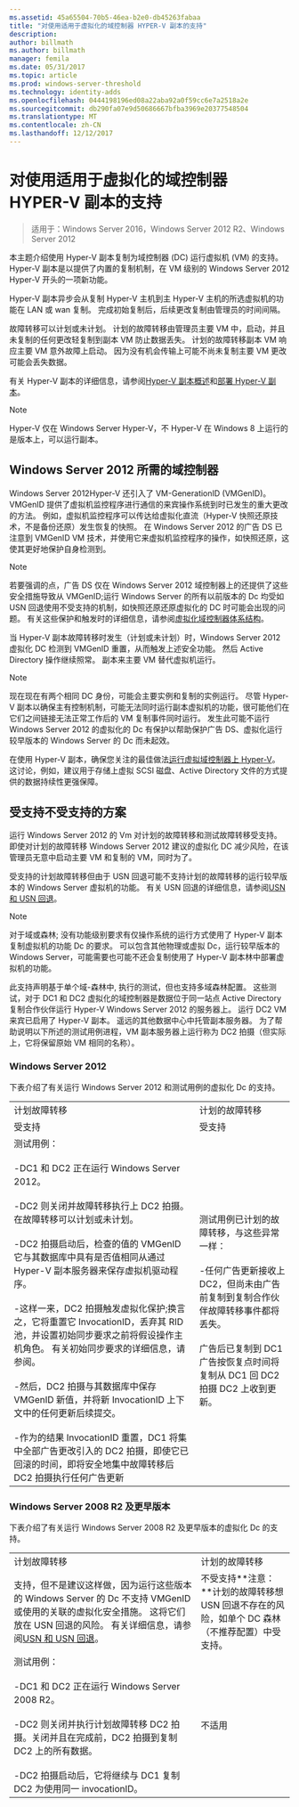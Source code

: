 ```yaml
---
ms.assetid: 45a65504-70b5-46ea-b2e0-db45263fabaa
title: "对使用适用于虚拟化的域控制器 HYPER-V 副本的支持"
description: 
author: billmath
ms.author: billmath
manager: femila
ms.date: 05/31/2017
ms.topic: article
ms.prod: windows-server-threshold
ms.technology: identity-adds
ms.openlocfilehash: 0444198196ed08a22aba92a0f59cc6e7a2518a2e
ms.sourcegitcommit: db290fa07e9d50686667bfba3969e20377548504
ms.translationtype: MT
ms.contentlocale: zh-CN
ms.lasthandoff: 12/12/2017
---
```

# <a name="support-for-using-hyper-v-replica-for-virtualized-domain-controllers"></a>对使用适用于虚拟化的域控制器 HYPER-V 副本的支持

>适用于：Windows Server 2016，Windows Server 2012 R2、Windows Server 2012

本主题介绍使用 Hyper-V 副本复制为域控制器 (DC) 运行虚拟机 (VM) 的支持。 Hyper-V 副本是以提供了内置的复制机制，在 VM 级别的 Windows Server 2012 Hyper-V 开头的一项新功能。  
  
Hyper-V 副本异步会从复制 Hyper-V 主机到主 Hyper-V 主机的所选虚拟机的功能在 LAN 或 wan 复制。 完成初始复制后，后续更改复制由管理员的时间间隔。  
  
故障转移可以计划或未计划。 计划的故障转移由管理员主要 VM 中，启动，并且未复制的任何更改轻复制到副本 VM 防止数据丢失。 计划的故障转移副本 VM 响应主要 VM 意外故障上启动。 因为没有机会传输上可能不尚未复制主要 VM 更改可能会丢失数据。  
  
有关 Hyper-V 副本的详细信息，请参阅[Hyper-V 副本概述](https://technet.microsoft.com/library/jj134172.aspx)和[部署 Hyper-V 副本](https://technet.microsoft.com/library/jj134207.aspx)。  
  
> [!NOTE]  
> Hyper-V 仅在 Windows Server Hyper-V，不 Hyper-V 在 Windows 8 上运行的是版本上，可以运行副本。  
  
## <a name="windows-server-2012-domain-controllers-required"></a>Windows Server 2012 所需的域控制器  
Windows Server 2012Hyper-V 还引入了 VM-GenerationID (VMGenID)。 VMGenID 提供了虚拟机监控程序进行通信的来宾操作系统到时已发生的重大更改的方法。 例如，虚拟机监控程序可以传达给虚拟化直流（Hyper-V 快照还原技术，不是备份还原）发生恢复的快照。 在 Windows Server 2012 的广告 DS 已注意到 VMGenID VM 技术，并使用它来虚拟机监控程序的操作，如快照还原，这使其更好地保护自身检测到。  
  
> [!NOTE]  
> 若要强调的点，广告 DS 仅在 Windows Server 2012 域控制器上的还提供了这些安全措施导致从 VMGenID;运行 Windows Server 的所有以前版本的 Dc 均受如 USN 回退使用不受支持的机制，如快照还原还原虚拟化的 DC 时可能会出现的问题。 有关这些保护和触发时的详细信息，请参阅[虚拟化域控制器体系结构](https://technet.microsoft.com/library/jj574118.aspx)。  
  
当 Hyper-V 副本故障转移时发生（计划或未计划）时，Windows Server 2012 虚拟化 DC 检测到 VMGenID 重置，从而触发上述安全功能。 然后 Active Directory 操作继续照常。 副本来主要 VM 替代虚拟机运行。  
  
> [!NOTE]  
> 现在现在有两个相同 DC 身份，可能会主要实例和复制的实例运行。 尽管 Hyper-V 副本以确保主有控制机制，可能无法同时运行副本虚拟机的功能，很可能他们在它们之间链接无法正常工作后的 VM 复制事件同时运行。 发生此可能不运行 Windows Server 2012 的虚拟化的 Dc 有保护以帮助保护广告 DS、虚拟化运行较早版本的 Windows Server 的 Dc 而未起效。  
  
在使用 Hyper-V 副本，确保您关注的最佳做法[运行虚拟域控制器上 Hyper-V](https://technet.microsoft.com/library/virtual_active_directory_domain_controller_virtualization_hyperv(v=WS.10).aspx)。 这讨论，例如，建议用于存储上虚拟 SCSI 磁盘、Active Directory 文件的方式提供的数据持续性更强保障。  
  
## <a name="supported-and-unsupported-scenarios"></a>受支持不受支持的方案  
运行 Windows Server 2012 的 Vm 对计划的故障转移和测试故障转移受支持。 即使对计划的故障转移 Windows Server 2012 建议的虚拟化 DC 减少风险，在该管理员无意中启动主要 VM 和复制的 VM，同时为了。  
  
受支持的计划故障转移但由于 USN 回退可能不支持计划的故障转移的运行较早版本的 Windows Server 虚拟机的功能。 有关 USN 回退的详细信息，请参阅[USN 和 USN 回退](https://technet.microsoft.com/library/d2cae85b-41ac-497f-8cd1-5fbaa6740ffe(v=ws.10))。  
  
> [!NOTE]  
> 对于域或森林; 没有功能级别要求有仅操作系统的运行方式使用了 Hyper-V 副本复制虚拟机的功能 Dc 的要求。 可以包含其他物理或虚拟 Dc，运行较早版本的 Windows Server，可能需要也可能不还会复制使用了 Hyper-V 副本林中部署虚拟机的功能。  
  
此支持声明基于单个域-森林中, 执行的测试，但也支持多域森林配置。 这些测试，对于 DC1 和 DC2 虚拟化的域控制器是数据位于同一站点 Active Directory 复制合作伙伴运行 Hyper-V Windows Server 2012 的服务器上。 运行 DC2 VM 来宾已启用了 Hyper-V 副本。 遥远的其他数据中心中托管副本服务器。 为了帮助说明以下所述的测试用例进程，VM 副本服务器上运行称为 DC2 拍摄（但实际上，它将保留原始 VM 相同的名称）。  
  
### <a name="windows-server-2012"></a>Windows Server 2012  
下表介绍了有关运行 Windows Server 2012 和测试用例的虚拟化 Dc 的支持。  
  
|||  
|-|-|  
|计划故障转移|计划的故障转移|  
|受支持|受支持|  
|测试用例：<br /><br />-DC1 和 DC2 正在运行 Windows Server 2012。<br /><br />-DC2 则关闭并故障转移执行上 DC2 拍摄。在故障转移可以计划或未计划。<br /><br />-DC2 拍摄启动后，检查的值的 VMGenID 它与其数据库中具有是否值相同从通过 Hyper-V 副本服务器来保存虚拟机驱动程序。<br /><br />-这样一来，DC2 拍摄触发虚拟化保护;换言之，它将重置它 InvocationID，丢弃其 RID 池，并设置初始同步要求之前将假设操作主机角色。 有关初始同步要求的详细信息，请参阅。<br /><br />-然后，DC2 拍摄与其数据库中保存 VMGenID 新值，并将新 InvocationID 上下文中的任何更新后续提交。<br /><br />-作为的结果 InvocationID 重置，DC1 将集中全部广告更改引入的 DC2 拍摄，即使它已回滚的时间，即将安全地集中故障转移后 DC2 拍摄执行任何广告更新|测试用例已计划的故障转移，与这些异常一样：<br /><br />-任何广告更新接收上 DC2，但尚未由广告前复制到复制合作伙伴故障转移事件都将丢失。<br /><br />广告后已复制到 DC1 广告按恢复点时间将复制从 DC1 回 DC2 拍摄 DC2 上收到更新。|  
  
### <a name="windows-server-2008-r2-and-earlier-versions"></a>Windows Server 2008 R2 及更早版本  
下表介绍了有关运行 Windows Server 2008 R2 及更早版本的虚拟化 Dc 的支持。  
  
|||  
|-|-|  
|计划故障转移|计划的故障转移|  
|支持，但不是建议这样做，因为运行这些版本的 Windows Server 的 Dc 不支持 VMGenID 或使用的关联的虚拟化安全措施。 这将它们放在 USN 回退的风险。 有关详细信息，请参阅[USN 和 USN 回退](https://technet.microsoft.com/en-us/library/d2cae85b-41ac-497f-8cd1-5fbaa6740ffe(v=ws.10))。|不受支持**注意：**计划的故障转移想 USN 回退不存在的风险，如单个 DC 森林（不推荐配置）中受支持。|  
|测试用例：<br /><br />-DC1 和 DC2 正在运行 Windows Server 2008 R2。<br /><br />-DC2 则关闭并执行计划故障转移 DC2 拍摄。关闭并且在完成前，DC2 拍摄到复制 DC2 上的所有数据。<br /><br />-DC2 拍摄启动后，它将继续与 DC1 复制 DC2 为使用同一 invocationID。|不适用|  
  


